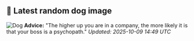 ## 🐶 Latest random dog image
![Dog](https://images.dog.ceo/breeds/borzoi/n02090622_6971.jpg)
**Advice:** "The higher up you are in a company, the more likely it is that your boss is a psychopath."
*Updated: 2025-10-09 14:49 UTC*
